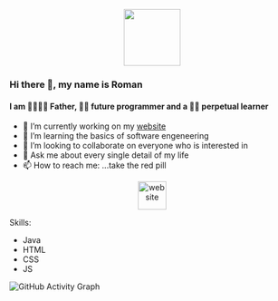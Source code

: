 <p align="center"> <img src='https://mr-r0m4n.de/src/img/mr-r0m4n.png' height="100"></p>

### Hi there 👋, my name is Roman
#### I am 👨‍👩‍👧‍👦 Father, 👨‍💻 future programmer and a 👨‍🎓 perpetual learner

- 🔭 I’m currently working on my [website](https://www.Mr-R0m4n.de) 
- 🌱 I’m learning the basics of software engeneering 
- 👯 I’m looking to collaborate on everyone who is interested in 
- 💬 Ask me about every single detail of my life 
- 📫 How to reach me: ...take the red pill

[<p align="center"> <img src='https://cdn.jsdelivr.net/npm/simple-icons@3.0.1/icons/icloud.svg' alt='website' height='50'></p>](https://www.Mr-R0m4n.de)

Skills:
<ul>
<li>Java</li>
<li>HTML</li>
<li>CSS</li>
<li>JS</li>
</ul>

![GitHub Activity Graph](https://activity-graph.herokuapp.com/graph?username=Mr-R0m4n)  

